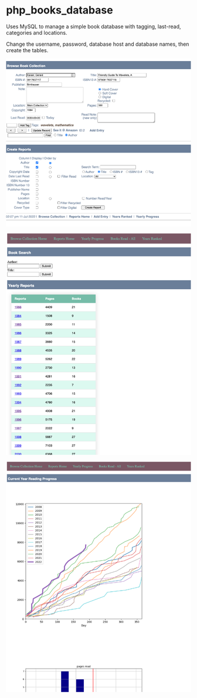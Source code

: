 php_books_database
==================

Uses MySQL to manage a simple book database with tagging, last-read, categories and locations.

Change the username, password, database host and database names, then create the tables.


![alt text](./img/screen1.png "Browse Collection")

![alt text](./img/reports.png "Browse Collection")

![alt text](./img/yearly_progress.png "Browse Collection")
